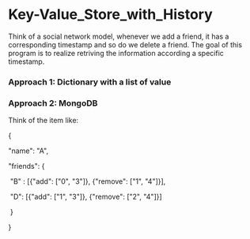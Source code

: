 # Key-Value_Store_with_History

Think of a social network model, whenever we add a friend, it has a corresponding timestamp and so do we delete a friend. The goal of this program is to realize retriving the information according a specific timestamp.

### Approach 1: Dictionary with a list of value

### Approach 2: MongoDB

Think of the item like:

{

"name":  "A",

"friends": {

​		   "B" : [{"add": ["0", "3"]}, {"remove": ["1", "4"]}], 

​		   "D": [{"add": ["1", "3"]}, {"remove": ["2", "4"]}]

​		   }

}